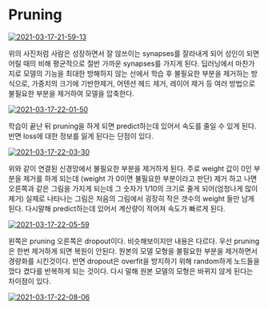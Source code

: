 # Pruning

<a href="https://ibb.co/fqMGDHp"><img src="https://i.ibb.co/S5N7fBn/2021-03-17-21-59-13.png" alt="2021-03-17-21-59-13" border="0"></a>

위의 사진처럼 사람은 성장하면서 잘 않쓰이는 synapses를 잘라내게 되어 성인이 되면 어릴 때의 비해 평균적으로 절반 가까운 synapses를 가지게 된다. 딥러닝에서 마찬가지로 모델의 기능을 최대한 방해하지 않는 선에서 학습 후 불필요한 부분을 제거하는 방식으로, 가중치의 크기에 기반한제거, 어텐션 헤드 제거, 레이어 제거 등 여러 방법으로 불필요한 부분을 제거하여 모델을 압축한다.

<a href="https://ibb.co/QfZ8fLG"><img src="https://i.ibb.co/pxgWxcp/2021-03-17-22-01-50.png" alt="2021-03-17-22-01-50" border="0"></a>

학습이 끝난 뒤 pruning을 하게 되면 predict하는데 있어서 속도를 줄일 수 있게 된다. 반면 loss에 대한 정보를 잃게 된다는 단점이 있다. 

<a href="https://ibb.co/WftzRvj"><img src="https://i.ibb.co/9Wt4dHS/2021-03-17-22-03-30.png" alt="2021-03-17-22-03-30" border="0"></a>

위와 같이 연결된 신경망에서 불필요한 부분을 제거하게 된다. 주로 weight 값이 0인 부분을 제거를 하게 되는데 (weight 가 0이면 불필요한 부분이라고 판단) 제거 하고 나면 오른쪽과 같은 그림을 가지게 되는데 그 숫자가 1/10의 크기로 줄게 되어(엄청나게 많이 제거) 실제로 나타나는 그림은 처음의 그림에서 굉장히 작은 갯수의 weight 들만 남게 된다. 다시말해 predict하는데 있어서 계산량이 적어져 속도가 빠르게 된다.

<a href="https://ibb.co/zfgG8pM"><img src="https://i.ibb.co/JkT5xV1/2021-03-17-22-05-59.png" alt="2021-03-17-22-05-59" border="0"></a>

왼쪽은 pruning 오른쪽은 dropout이다. 비슷해보이지만 내용은 다르다. 우선 pruning은 한번 제거하게 되면 복원이 안된다. 원본의 모델 모형을 불필요한 부분을 제거하면서 경량화를 시킨것이다. 반면 dropout은 overfit을 방지하기 위해 random하게 노드들을 껐다 켰다를 반복하게 되는 것이다. 다시 말해 원본 모델의 모형은 바뀌지 않게 된다는 차이점이 있다.

<a href="https://ibb.co/Vj0vNSG"><img src="https://i.ibb.co/Pms5Yhy/2021-03-17-22-08-06.png" alt="2021-03-17-22-08-06" border="0"></a>